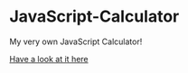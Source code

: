# JavaScript-Calculator

My very own JavaScript Calculator!

[Have a look at it here](https://codydavid96.github.io/JavaScript-Calculator/)
